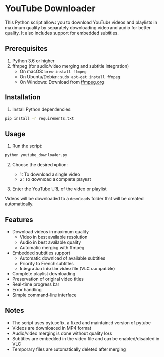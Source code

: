 # YouTube Downloader

This Python script allows you to download YouTube videos and playlists in maximum quality by separately downloading video and audio for better quality. It also includes support for embedded subtitles.

## Prerequisites

1. Python 3.6 or higher
2. ffmpeg (for audio/video merging and subtitle integration)
   - On macOS: `brew install ffmpeg`
   - On Ubuntu/Debian: `sudo apt-get install ffmpeg`
   - On Windows: Download from [ffmpeg.org](https://ffmpeg.org/download.html)

## Installation

1. Install Python dependencies:
```bash
pip install -r requirements.txt
```

## Usage

1. Run the script:
```bash
python youtube_downloader.py
```

2. Choose the desired option:
   - 1: To download a single video
   - 2: To download a complete playlist

3. Enter the YouTube URL of the video or playlist

Videos will be downloaded to a `downloads` folder that will be created automatically.

## Features

- Download videos in maximum quality
  - Video in best available resolution
  - Audio in best available quality
  - Automatic merging with ffmpeg
- Embedded subtitles support
  - Automatic download of available subtitles
  - Priority to French subtitles
  - Integration into the video file (VLC compatible)
- Complete playlist downloading
- Preservation of original video titles
- Real-time progress bar
- Error handling
- Simple command-line interface

## Notes

- The script uses pytubefix, a fixed and maintained version of pytube
- Videos are downloaded in MP4 format
- Audio/video merging is done without quality loss
- Subtitles are embedded in the video file and can be enabled/disabled in VLC
- Temporary files are automatically deleted after merging